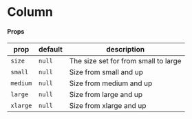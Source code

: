 # Column

#### Props

| prop     | default | description                          |
| -------- | ------- | ------------------------------------ |
| `size`   | `null`  | The size set for from small to large |
| `small`  | `null`  | Size from small and up               |
| `medium` | `null`  | Size from medium and up              |
| `large`  | `null`  | Size from large and up               |
| `xlarge` | `null`  | Size from xlarge and up              |